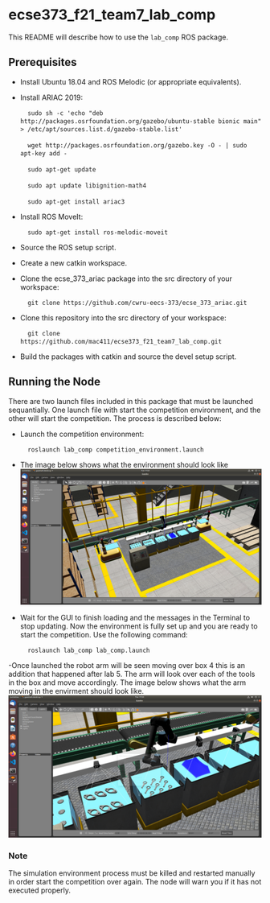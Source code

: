 # ecse373_f21_team7_lab_comp
This README will describe how to use the `lab_comp` ROS package.

## Prerequisites
- Install Ubuntu 18.04 and ROS Melodic (or appropriate equivalents).
- Install ARIAC 2019:

        sudo sh -c 'echo "deb http://packages.osrfoundation.org/gazebo/ubuntu-stable bionic main" > /etc/apt/sources.list.d/gazebo-stable.list'
        
        wget http://packages.osrfoundation.org/gazebo.key -O - | sudo apt-key add -
        
        sudo apt-get update
        
        sudo apt update libignition-math4
        
        sudo apt-get install ariac3
        
- Install ROS MoveIt:
        
        sudo apt-get install ros-melodic-moveit
        
- Source the ROS setup script.
- Create a new catkin workspace.
- Clone the ecse_373_ariac package into the src directory of your workspace:

        git clone https://github.com/cwru-eecs-373/ecse_373_ariac.git
        
- Clone this repository into the src directory of your workspace:

        git clone https://github.com/mac411/ecse373_f21_team7_lab_comp.git
        
- Build the packages with catkin and source the devel setup script.

## Running the Node
There are two launch files included in this package that must be launched sequantially. One launch file with start the competition environment, and the other will start the competition. The process is described below:  
- Launch the competition environment:
        
        roslaunch lab_comp competition_environment.launch
- The image below shows what the environment should look like 
![alt text](https://github.com/mac411/ecse373_f21_team7_lab_comp/blob/master/Screenshot%20from%202021-11-09%2017-23-44.png)
- Wait for the GUI to finish loading and the messages in the Terminal to stop updating. Now the environment is fully set up and you are ready to start the competition. Use the following command:

        roslaunch lab_comp lab_comp.launch
        
-Once launched the robot arm will be seen moving over box 4 this is an addition that happened after lab 5. The arm will look over each of the tools in the box and move accordingly. The image below shows what the arm moving in the envirment should look like. 
![alt text](https://github.com/mac411/ecse373_f21_team7_lab_comp/blob/master/Screenshot%20from%202021-11-09%2017-24-49.png)        
### Note
The simulation environment process must be killed and restarted manually in order start the competition over again. The node will warn you if it has not executed properly.
